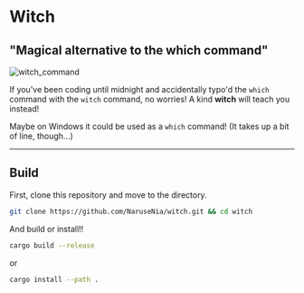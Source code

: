 # **Witch**
## "Magical alternative to the which command" 
![witch_command](https://i.imgur.com/2UnPTs3.png)

If you've been coding until midnight and accidentally typo'd the `which` command with the `witch` command, no worries!
A kind **witch** will teach you instead!

Maybe on Windows it could be used as a `which` command! (It takes up a bit of line, though...)

---

## Build

First, clone this repository and move to the directory.
```bash
git clone https://github.com/NaruseNia/witch.git && cd witch
```

And build or install!!
```bash
cargo build --release
```
or 
```bash
cargo install --path .
```
